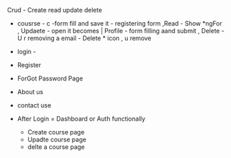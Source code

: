 Crud - Create read update  delete

- cousrse - c -form fill and save it - registering form ,Read - Show *ngFor  , 
Updaete - open it becomes | Profile - form filling aand submit , Delete - U r removing a email - Delete * icon , u remove 


- login - 
- Register
- ForGot Password Page
- About us
- contact use
- After Login  = Dashboard or Auth functionally
     - Create course page
     -  Upadte course page
     - delte a course page
